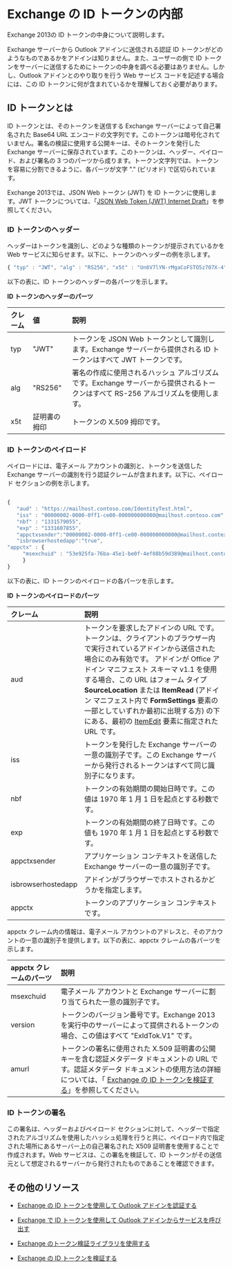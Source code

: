 
# <a name="inside-the-exchange-identity-token"></a>Exchange の ID トークンの内部
Exchange 2013の ID トークンの中身について説明します。



Exchange サーバーから Outlook アドインに送信される認証 ID トークンがどのようなものであるかをアドインは知りません。また、ユーザーの側で ID トークンをサーバーに送信するためにトークンの中身を調べる必要はありません。しかし、Outlook アドインとのやり取りを行う Web サービス コードを記述する場合には、この ID トークンに何が含まれているかを理解しておく必要があります。

## <a name="what-is-an-identity-token"></a>ID トークンとは


ID トークンとは、そのトークンを送信する Exchange サーバーによって自己署名された Base64 URL エンコードの文字列です。このトークンは暗号化されていません。署名の検証に使用する公開キーは、そのトークンを発行した Exchange サーバーに保存されています。このトークンは、ヘッダー、ペイロード、および署名の 3 つのパーツから成ります。トークン文字列では、トークンを容易に分割できるように、各パーツが文字 "." (ピリオド) で区切られています。

Exchange 2013では、JSON Web トークン (JWT) を ID トークンに使用します。JWT トークンについては、「[JSON Web Token (JWT) Internet Draft](http://self-issued.info/docs/draft-ietf-oauth-json-web-token.html)」を参照してください。


### <a name="identity-token-header"></a>ID トークンのヘッダー

ヘッダーはトークンを識別し、どのような種類のトークンが提示されているかを Web サービスに知らせます。以下に、トークンのヘッダーの例を示します。

```js
{ "typ" : "JWT", "alg" : "RS256", "x5t" : "Un6V7lYN-rMgaCoFSTO5z707X-4" }
```

以下の表に、ID トークンのヘッダーの各パーツを示します。


**ID トークンのヘッダーのパーツ**


|**クレーム**|**値**|**説明**|
|:-----|:-----|:-----|
|typ|"JWT"|トークンを JSON Web トークンとして識別します。Exchange サーバーから提供される ID トークンはすべて JWT トークンです。|
|alg|"RS256"|署名の作成に使用されるハッシュ アルゴリズムです。Exchange サーバーから提供されるトークンはすべて RS-256 アルゴリズムを使用します。|
|x5t|証明書の拇印|トークンの X.509 拇印です。|

### <a name="identity-token-payload"></a>ID トークンのペイロード

ペイロードには、電子メール アカウントの識別と、トークンを送信した Exchange サーバーの識別を行う認証クレームが含まれます。以下に、ペイロード セクションの例を示します。
```js

{ 
   "aud" : "https://mailhost.contoso.com/IdentityTest.html", 
   "iss" : "00000002-0000-0ff1-ce00-000000000000@mailhost.contoso.com", 
   "nbf" : "1331579055", 
   "exp" : "1331607855", 
   "appctxsender":"00000002-0000-0ff1-ce00-000000000000@mailhost.context.com",
   "isbrowserhostedapp":"true",
"appctx" : { 
     "msexchuid" : "53e925fa-76ba-45e1-be0f-4ef08b59d389@mailhost.contoso.com" "version" : "ExIdTok.V1" "amurl" :         "https://mailhost.contoso.com:443/autodiscover/metadata/json/1" 
     } 
}
```
以下の表に、ID トークンのペイロードの各パーツを示します。


**ID トークンのペイロードのパーツ**


|**クレーム**|**説明**|
|:-----|:-----|
|aud|トークンを要求したアドインの URL です。トークンは、クライアントのブラウザー内で実行されているアドインから送信された場合にのみ有効です。 アドインが Office アドイン マニフェスト スキーマ v1.1 を使用する場合、この URL はフォーム タイプ  **SourceLocation** または **ItemRead** (アドイン マニフェスト内で **FormSettings** 要素の一部としていずれか最初に出現する方) の下にある、最初の [ItemEdit](http://msdn.microsoft.com/en-us/library/0d1a311d-939d-78c1-e968-89ddf7ebc4b4%28Office.15%29.aspx) 要素に指定された URL です。|
|iss|トークンを発行した Exchange サーバーの一意の識別子です。この Exchange サーバーから発行されるトークンはすべて同じ識別子になります。|
|nbf|トークンの有効期間の開始日時です。この値は 1970 年 1 月 1 日を起点とする秒数です。 |
|exp|トークンの有効期間の終了日時です。この値も 1970 年 1 月 1 日を起点とする秒数です。|
|appctxsender|アプリケーション コンテキストを送信した Exchange サーバーの一意の識別子です。|
|isbrowserhostedapp|アドインがブラウザーでホストされるかどうかを指定します。|
|appctx|トークンのアプリケーション コンテキストです。 |
appctx クレーム内の情報は、電子メール アカウントのアドレスと、そのアカウントの一意の識別子を提供します。以下の表に、appctx クレームの各パーツを示します。



|**appctx クレームのパーツ**|**説明**|
|:-----|:-----|
|msexchuid|電子メール アカウントと Exchange サーバーに割り当てられた一意の識別子です。|
|version|トークンのバージョン番号です。Exchange 2013を実行中のサーバーによって提供されるトークンの場合、この値はすべて "ExIdTok.V1" です。|
|amurl|トークンの署名に使用された X.509 証明書の公開キーを含む認証メタデータ ドキュメントの URL です。認証メタデータ ドキュメントの使用方法の詳細については、「 [Exchange の ID トークンを検証する](../outlook/validate-an-identity-token.md)」を参照してください。|

### <a name="identity-token-signature"></a>ID トークンの署名

この署名は、ヘッダーおよびペイロード セクションに対して、ヘッダーで指定されたアルゴリズムを使用したハッシュ処理を行うと共に、ペイロード内で指定された場所にあるサーバー上の自己署名された X509 証明書を使用することで作成されます。Web サービスは、この署名を検証して、ID トークンがその送信元として想定されるサーバーから発行されたものであることを確認できます。


## <a name="additional-resources"></a>その他のリソース



- [Exchange の ID トークンを使用して Outlook アドインを認証する](../outlook/authentication.md)
    
- [Exchange で ID トークンを使用して Outlook アドインからサービスを呼び出す](../outlook/call-a-service-by-using-an-identity-token.md)
    
- [Exchange のトークン検証ライブラリを使用する](../outlook/use-the-token-validation-library.md)
    
- [Exchange の ID トークンを検証する](../outlook/validate-an-identity-token.md)
    
